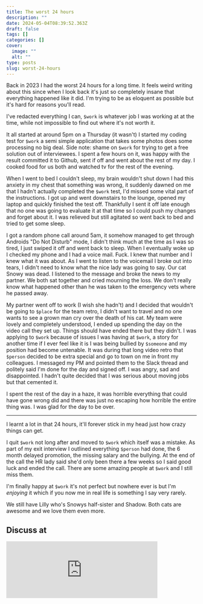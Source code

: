 ```yaml
---
title: The worst 24 hours
description: ""
date: 2024-05-04T08:39:52.363Z
draft: false
tags: []
categories: []
cover:
  image: ""
  alt: ""
type: posts
slug: worst-24-hours
---
```

Back in 2023 I had the worst 24 hours for a long time. It feels weird writing about this since when I look back it's just so completely insane that everything happened like it did. I'm trying to be as eloquent as possible but it's hard for reasons you'll read.

I've redacted everything I can, `$work` is whatever job I was working at at the time, while not impossible to find out where it's not worth it.

It all started at around 5pm on a Thursday (it wasn't) I started my coding test for `$work` a semi simple application that takes some photos does some processing no big deal. Side note: shame on `$work` for trying to get a free solution out of interviewees. I spent a few hours on it, was happy with the result committed it to Github, sent if off and went about the rest of my day. I cooked food for us both and watched tv for the rest of the evening.

When I went to bed I couldn't sleep, my brain wouldn't shut down I had this anxiety in my chest that something was wrong, it suddenly dawned on me that I hadn't actually completed the `$work` test, I'd missed some vital part of the instructions. I got up and went downstairs to the lounge, opened my laptop and quickly finished the test off. Thankfully I sent it off late enough that no one was going to evaluate it at that time so I could push my changes and forget about it. I was relieved but still agitated so went back to bed and tried to get some sleep.

I got a random phone call around 5am, it somehow managed to get through Androids "Do Not Disturb" mode, I didn't think much at the time as I was so tired, I just swiped it off and went back to sleep. When I eventually woke up I checked my phone and I had a voice mail. Fuck. I knew that number and I knew what it was about. As I went to listen to the voicemail I broke out into tears, I didn't need to know what the nice lady was going to say. Our cat Snowy was dead. I listened to the message and broke the news to my partner. We both sat together and cried mourning the loss. We don't really know what happened other than he was taken to the emergency vets where he passed away.

My partner went off to work (I wish she hadn't) and I decided that wouldn't be going to `$place` for the team retro, I didn't want to travel and no one wants to see a grown man cry over the death of his cat. My team were lovely and completely understood, I ended up spending the day on the video call they set up. Things should have ended there but they didn't. I was applying to `$work` because of issues I was having at `$work`, a story for another time if I ever feel like it is I was being bullied by `$someone` and my position had become untenable. It was during that long video retro that `$person` decided to be extra special and go to town on me in front my colleagues. I messaged my PM and pointed them to the Slack thread and politely said I'm done for the day and signed off. I was angry, sad and disappointed. I hadn't quite decided that I was serious about moving jobs but that cemented it.

I spent the rest of the day in a haze, it was horrible everything that could have gone wrong did and there was just no escaping how horrible the entire thing was. I was glad for the day to be over.

---

I learnt a lot in that 24 hours, it'll forever stick in my head just how crazy things can get.

I quit `$work` not long after and moved to `$work` which itself was a mistake. As part of my exit interview I outlined everything `$person` had done, the 6 month delayed promotion, the missing salary and the bullying. At the end of the call the HR lady said she'd only been there a few weeks so I said good luck and ended the call. There are some amazing people at `$work` and I still miss them.

I'm finally happy at `$work` it's not perfect but nowhere ever is but I'm *enjoying* it which if you now me in real life is something I say very rarely.

We still have Lilly who's Snowys half-sister and Shadow. Both cats are awesome and we love them even more.

## Discuss at

<iframe src="https://remotelab.uk/@mikebell/112382053715004999/embed" class="mastodon-embed" style="max-width: 100%; border: 0" width="400" allowfullscreen="allowfullscreen"></iframe><script src="https://remotelab.uk/embed.js" async="async"></script>